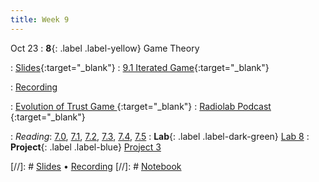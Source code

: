 ```yaml
---
title: Week 9
---
```


Oct 23
: **8**{: .label .label-yellow} Game Theory

: [Slides](https://docs.google.com/presentation/d/1hzzA7JbCpiGjMmTw8g_yjcU7JhsBofGjhSrC6gLhwp8/edit?usp=sharing){:target="_blank"} 
: [9.1 Iterated Game](https://datahub.berkeley.edu/hub/user-redirect/git-pull?repo=https%3A%2F%2Fgithub.com%2Fdata-88e%2Ffa24-materials&branch=main&urlpath=tree%2Ffa24-materials%2Flec%2Flec09%2FlecNB-prisoners-dilemma.ipynb){:target="_blank"}


: [Recording](https://kaltura.berkeley.edu/channel/Data%2B88E%2B-%2BFall%2B24/355165842)


: [Evolution of Trust Game ](https://ncase.me/trust/){:target="_blank"}
: [Radiolab Podcast ](https://radiolab.org/podcast/104010-one-good-deed-deserves-another){:target="_blank"}


: *Reading*: [7.0](https://data-88e.github.io/textbook/content/07-game-theory/index.html), [7.1](https://data-88e.github.io/textbook/content/07-game-theory/expected-utility.html#), [7.2](https://data-88e.github.io/textbook/content/07-game-theory/equilibria-oligopolies.html), [7.3](https://data-88e.github.io/textbook/content/07-game-theory/cournot.html), [7.4](https://data-88e.github.io/textbook/content/07-game-theory/bertrand.html), [7.5](https://data-88e.github.io/textbook/content/07-game-theory/python-classes.html)
: **Lab**{: .label .label-dark-green} [Lab 8](https://datahub.berkeley.edu/hub/user-redirect/git-pull?repo=https%3A%2F%2Fgithub.com%2Fdata-88e%2Ffa24-materials&branch=main&urlpath=tree%2Ffa24-materials%2Flab%2Flab08%2Flab08.ipynb)
: **Project**{: .label .label-blue}  [Project 3](https://datahub.berkeley.edu/hub/user-redirect/git-pull?repo=https%3A%2F%2Fgithub.com%2Fdata-88e%2Ffa24-materials&branch=main&urlpath=tree%2Ffa24-materials%2Fproj%2Fproj03%2Fproj03.ipynb)

[//]: # [Slides]() &#8226; [Recording]()
[//]: # [Notebook]()
